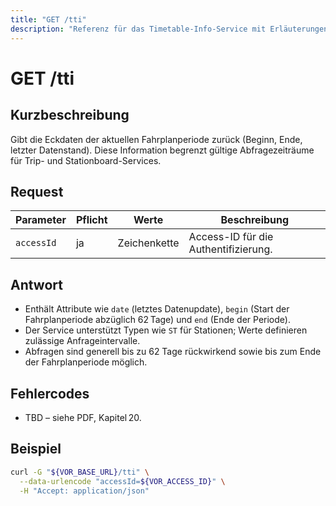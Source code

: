 ```yaml
---
title: "GET /tti"
description: "Referenz für das Timetable-Info-Service mit Erläuterungen zu Gültigkeitszeiträumen und Grenzen für API-Abfragen."
---
```


# GET /tti

## Kurzbeschreibung
Gibt die Eckdaten der aktuellen Fahrplanperiode zurück (Beginn, Ende, letzter Datenstand). Diese Information begrenzt gültige Abfragezeiträume für Trip- und Stationboard-Services.

## Request

| Parameter | Pflicht | Werte | Beschreibung |
| --- | --- | --- | --- |
| `accessId` | ja | Zeichenkette | Access-ID für die Authentifizierung. |

## Antwort

- Enthält Attribute wie `date` (letztes Datenupdate), `begin` (Start der Fahrplanperiode abzüglich 62 Tage) und `end` (Ende der Periode).
- Der Service unterstützt Typen wie `ST` für Stationen; Werte definieren zulässige Anfrageintervalle.
- Abfragen sind generell bis zu 62 Tage rückwirkend sowie bis zum Ende der Fahrplanperiode möglich.

## Fehlercodes

- TBD – siehe PDF, Kapitel 20.

## Beispiel

```bash
curl -G "${VOR_BASE_URL}/tti" \
  --data-urlencode "accessId=${VOR_ACCESS_ID}" \
  -H "Accept: application/json"
```
